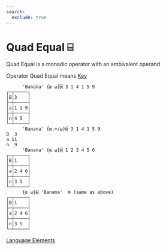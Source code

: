 ```yaml
---
search:
  exclude: true
---
```

<h1 class="heading"><span class="name">Quad Equal</span> <span class="command">⌸</span></h1>


Quad Equal is a monadic operator with an ambivalent operand

Operator Quad Equal means
[Key](../primitive-operators/key.md)
```apl
      'Banana' {⍺ ⍵}⌸ 3 1 4 1 5 9
┌─┬─────┐
│B│3    │
├─┼─────┤
│a│1 1 9│
├─┼─────┤
│n│4 5  │
└─┴─────┘
      'Banana' {⍺,+/⍵}⌸ 3 1 4 1 5 9
B  3
a 11
n  9     
      'Banana' {⍺ ⍵}⌸ 1 2 3 4 5 6
┌─┬─────┐
│B│1    │
├─┼─────┤
│a│2 4 6│
├─┼─────┤
│n│3 5  │
└─┴─────┘
      {⍺ ⍵}⌸ 'Banana'  ⍝ (same as above)
┌─┬─────┐
│B│1    │
├─┼─────┤
│a│2 4 6│
├─┼─────┤
│n│3 5  │
└─┴─────┘
```
[Language Elements](../glyphs.md)


